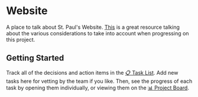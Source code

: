 # Website
A place to talk about St. Paul's Website. [This](https://www.websitebuilderexpert.com/how-much-should-a-website-cost/) is a great resource talking about the various considerations to take into account when progressing on this project.

## Getting Started
Track all of the decisions and action items in the [:clipboard: Task List](https://github.com/StPaulThorndale/Website/issues). Add new tasks here for vetting by the team if you like. Then, see the progress of each task by opening them individually, or viewing them on the [:bar_chart: Project Board](https://github.com/StPaulThorndale/Website/projects/1).
